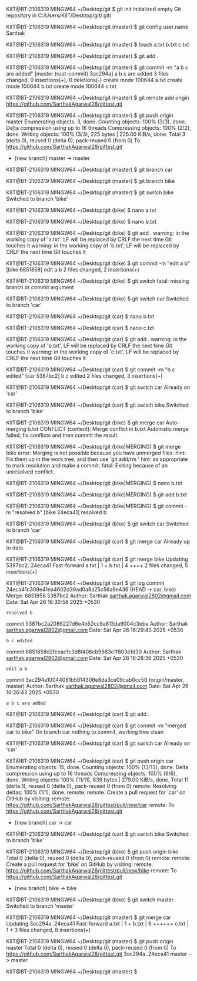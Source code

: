
KIIT@BT-2106319 MINGW64 ~/Desktop/git
$ git init
Initialized empty Git repository in C:/Users/KIIT/Desktop/git/.git/

KIIT@BT-2106319 MINGW64 ~/Desktop/git (master)
$ git config user.name
Sarthak

KIIT@BT-2106319 MINGW64 ~/Desktop/git (master)
$ touch a.txt b.txt c.txt

KIIT@BT-2106319 MINGW64 ~/Desktop/git (master)
$ git add .

KIIT@BT-2106319 MINGW64 ~/Desktop/git (master)
$ git commit -m "a b c are added"
[master (root-commit) 3ac294a] a b c are added
 3 files changed, 0 insertions(+), 0 deletions(-)
 create mode 100644 a.txt
 create mode 100644 b.txt
 create mode 100644 c.txt

KIIT@BT-2106319 MINGW64 ~/Desktop/git (master)
$ git remote add origin https://github.com/SarthakAgarwal28/gittest.git

KIIT@BT-2106319 MINGW64 ~/Desktop/git (master)
$ git push origin master
Enumerating objects: 3, done.
Counting objects: 100% (3/3), done.
Delta compression using up to 16 threads
Compressing objects: 100% (2/2), done.
Writing objects: 100% (3/3), 225 bytes | 225.00 KiB/s, done.
Total 3 (delta 0), reused 0 (delta 0), pack-reused 0 (from 0)
To https://github.com/SarthakAgarwal28/gittest.git
 * [new branch]      master -> master

KIIT@BT-2106319 MINGW64 ~/Desktop/git (master)
$ git branch car

KIIT@BT-2106319 MINGW64 ~/Desktop/git (master)
$ git branch bike

KIIT@BT-2106319 MINGW64 ~/Desktop/git (master)
$ git switch bike
Switched to branch 'bike'

KIIT@BT-2106319 MINGW64 ~/Desktop/git (bike)
$ nano a.txt

KIIT@BT-2106319 MINGW64 ~/Desktop/git (bike)
$ nano b.txt

KIIT@BT-2106319 MINGW64 ~/Desktop/git (bike)
$ git add .
warning: in the working copy of 'a.txt', LF will be replaced by CRLF the next time Git touches it
warning: in the working copy of 'b.txt', LF will be replaced by CRLF the next time Git touches it

KIIT@BT-2106319 MINGW64 ~/Desktop/git (bike)
$ git commit -m "edit a b"
[bike 6851858] edit a b
 2 files changed, 2 insertions(+)

KIIT@BT-2106319 MINGW64 ~/Desktop/git (bike)
$ git switch
fatal: missing branch or commit argument

KIIT@BT-2106319 MINGW64 ~/Desktop/git (bike)
$ git switch car
Switched to branch 'car'

KIIT@BT-2106319 MINGW64 ~/Desktop/git (car)
$ nano b.txt

KIIT@BT-2106319 MINGW64 ~/Desktop/git (car)
$ nano c.txt

KIIT@BT-2106319 MINGW64 ~/Desktop/git (car)
$ git add .
warning: in the working copy of 'b.txt', LF will be replaced by CRLF the next time Git touches it
warning: in the working copy of 'c.txt', LF will be replaced by CRLF the next time Git touches it

KIIT@BT-2106319 MINGW64 ~/Desktop/git (car)
$ git commit -m "b c edited"
[car 5387bc2] b c edited
 2 files changed, 3 insertions(+)

KIIT@BT-2106319 MINGW64 ~/Desktop/git (car)
$ git switch car
Already on 'car'

KIIT@BT-2106319 MINGW64 ~/Desktop/git (car)
$ git switch bike
Switched to branch 'bike'

KIIT@BT-2106319 MINGW64 ~/Desktop/git (bike)
$ git merge car
Auto-merging b.txt
CONFLICT (content): Merge conflict in b.txt
Automatic merge failed; fix conflicts and then commit the result.

KIIT@BT-2106319 MINGW64 ~/Desktop/git (bike|MERGING)
$ git merge bike
error: Merging is not possible because you have unmerged files.
hint: Fix them up in the work tree, and then use 'git add/rm <file>'
hint: as appropriate to mark resolution and make a commit.
fatal: Exiting because of an unresolved conflict.

KIIT@BT-2106319 MINGW64 ~/Desktop/git (bike|MERGING)
$ nano b.txt

KIIT@BT-2106319 MINGW64 ~/Desktop/git (bike|MERGING)
$ git add b.txt

KIIT@BT-2106319 MINGW64 ~/Desktop/git (bike|MERGING)
$ git commit -m "resolved b"
[bike 24eca41] resolved b

KIIT@BT-2106319 MINGW64 ~/Desktop/git (bike)
$ git switch car
Switched to branch 'car'

KIIT@BT-2106319 MINGW64 ~/Desktop/git (car)
$ git merge car
Already up to date.

KIIT@BT-2106319 MINGW64 ~/Desktop/git (car)
$ git merge bike
Updating 5387bc2..24eca41
Fast-forward
 a.txt | 1 +
 b.txt | 4 ++++
 2 files changed, 5 insertions(+)

KIIT@BT-2106319 MINGW64 ~/Desktop/git (car)
$ git log
commit 24eca41c309e41ea4602d39ad0a8a25c56a9e436 (HEAD -> car, bike)
Merge: 6851858 5387bc2
Author: Sarthak <sarthak.agarwal2802@gmail.com>
Date:   Sat Apr 26 16:30:58 2025 +0530

    resolved b

commit 5387bc2a2086227d6e4b52cc9a813da9004c3eba
Author: Sarthak <sarthak.agarwal2802@gmail.com>
Date:   Sat Apr 26 16:29:43 2025 +0530

    b c edited

commit 6851858d2fceac1c3d8f406cb9663c1f803e1d30
Author: Sarthak <sarthak.agarwal2802@gmail.com>
Date:   Sat Apr 26 16:28:36 2025 +0530

    edit a b

commit 3ac294a10044081b5814308e8da3ce09cab0cc58 (origin/master, master)
Author: Sarthak <sarthak.agarwal2802@gmail.com>
Date:   Sat Apr 26 16:26:43 2025 +0530

    a b c are added

KIIT@BT-2106319 MINGW64 ~/Desktop/git (car)
$ git add .

KIIT@BT-2106319 MINGW64 ~/Desktop/git (car)
$ git commit -m  "merged car to bike"
On branch car
nothing to commit, working tree clean

KIIT@BT-2106319 MINGW64 ~/Desktop/git (car)
$ git switch car
Already on 'car'

KIIT@BT-2106319 MINGW64 ~/Desktop/git (car)
$ git push origin car
Enumerating objects: 15, done.
Counting objects: 100% (13/13), done.
Delta compression using up to 16 threads
Compressing objects: 100% (6/6), done.
Writing objects: 100% (11/11), 839 bytes | 279.00 KiB/s, done.
Total 11 (delta 1), reused 0 (delta 0), pack-reused 0 (from 0)
remote: Resolving deltas: 100% (1/1), done.
remote:
remote: Create a pull request for 'car' on GitHub by visiting:
remote:      https://github.com/SarthakAgarwal28/gittest/pull/new/car
remote:
To https://github.com/SarthakAgarwal28/gittest.git
 * [new branch]      car -> car

KIIT@BT-2106319 MINGW64 ~/Desktop/git (car)
$ git switch bike
Switched to branch 'bike'

KIIT@BT-2106319 MINGW64 ~/Desktop/git (bike)
$ git push origin bike
Total 0 (delta 0), reused 0 (delta 0), pack-reused 0 (from 0)
remote:
remote: Create a pull request for 'bike' on GitHub by visiting:
remote:      https://github.com/SarthakAgarwal28/gittest/pull/new/bike
remote:
To https://github.com/SarthakAgarwal28/gittest.git
 * [new branch]      bike -> bike

KIIT@BT-2106319 MINGW64 ~/Desktop/git (bike)
$ git switch master
Switched to branch 'master'

KIIT@BT-2106319 MINGW64 ~/Desktop/git (master)
$ git merge car
Updating 3ac294a..24eca41
Fast-forward
 a.txt | 1 +
 b.txt | 6 ++++++
 c.txt | 1 +
 3 files changed, 8 insertions(+)

KIIT@BT-2106319 MINGW64 ~/Desktop/git (master)
$ git push origin master
Total 0 (delta 0), reused 0 (delta 0), pack-reused 0 (from 0)
To https://github.com/SarthakAgarwal28/gittest.git
   3ac294a..24eca41  master -> master

KIIT@BT-2106319 MINGW64 ~/Desktop/git (master)
$
